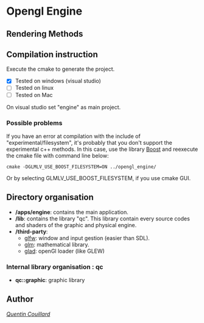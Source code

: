 # Opengl Engine 

## Rendering Methods

## Compilation instruction
Execute the cmake to generate the project.
- [x] Tested on windows (visual studio)
- [ ] Tested on linux
- [ ] Tested on Mac

On visual studio set "engine" as main project.

### Possible problems
If you have an error at compilation with the include of "experimental/filesystem", it's probably that you don't support the experimental c++ methods. In this case, use the library [Boost](http://www.boost.org/) and reexecute the cmake file with command line below:

	cmake -DGLMLV_USE_BOOST_FILESYSTEM=ON ../opengl_engine/

Or by selecting GLMLV_USE_BOOST_FILESYSTEM, if you use cmake GUI.

## Directory organisation
- **/apps/engine**: contains the main application.
- **/lib**: contains the library "qc". This library contain every source codes and shaders of the graphic and physical engine.
- **/third-party**:
	- [glfw](http://www.glfw.org/): window and input gestion (easier than SDL).
	- [glm](http://glm.g-truc.net/0.9.8/index.html): mathematical library.
	- [glad](http://glad.dav1d.de/): openGl loader (like GLEW)

### Internal library organisation : qc
- **qc::graphic**: graphic library

## Author
*[Quentin Couillard](http://www.quentincouillard.com/)*